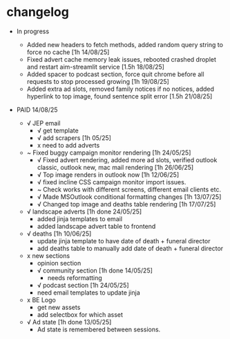 # changelog

- In progress
    - Added new headers to fetch methods, added random query string to force no cache [1h 14/08/25]
    - Fixed advert cache memory leak issues, rebooted crashed droplet and restart aim-streamlit service [1.5h 18/08/25]
    - Added spacer to podcast section, force quit chrome before all requests to stop processed growing [1h 19/08/25]
    - Added extra ad slots, removed family notices if no notices, added hyperlink to top image, found sentence split error [1.5h 21/08/25]

- PAID 14/08/25
    - √ JEP email
        - √ get template
        - √ add scrapers [1h 05/25]
        - x need to add adverts
    - ~ Fixed buggy campaign monitor rendering [1h 24/05/25] 
        - √ Fixed advert rendering, added more ad slots, verified 
            outlook classic, outlook new, mac mail rendering [1h 26/06/25]
        - √ Top image renders in outlook now [1h 12/06/25]
        - √ fixed incline CSS campaign monitor import issues.
        - ~ Check works with different screens, different email clients etc.
        - √ Made MSOutlook conditional formatting changes [1h 13/07/25]
        - √ Changed top image and deaths table rendering [1h 17/07/25]
    - √ landscape adverts [1h done 24/05/25]
        - added jinja templates to email
        - added landscape advert table to frontend
    - √ deaths [1h 10/06/25]
        - update jinja template to have date of death + funeral director
        - add deaths table to manually add date of death + funeral director
    - x new sections
        - opinion section
        - √ community section [1h done 14/05/25]
            - needs reformatting
        - √ podcast section [1h 24/05/25]
        - need email templates to update jinja
    - x BE Logo
        - get new assets
        - add selectbox for which asset 
    - √ Ad state [1h done 13/05/25]
        - Ad state is remembered between sessions.